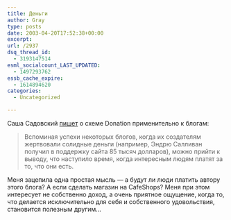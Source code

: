 ```yaml
---
title: Деньги
author: Gray
type: posts
date: 2003-04-20T17:52:38+00:00
excerpt:
url: /2937
dsq_thread_id:
  - 3193147514
esml_socialcount_LAST_UPDATED:
  - 1497293762
essb_cache_expire:
  - 1614894620
categories:
  - Uncategorized

---
```








Саша Садовский <a href="http://www.livejournal.com/users/sadovsky/27633.html" target="_blank">пишет</a> о схеме Donation применительно к блогам:

> Вспоминая успехи некоторых блогов, когда их создателям жертвовали солидные деньги (например, Эндрю Салливан получил в поддержку сайта 85 тысяч долларов), можно прийти к выводу, что наступило время, когда интересным людям платят за то, что они есть.

Меня зацепила одна простая мысль &#8212; а будут ли люди платить автору этого блога? А если сделать магазин на CafeShops? Меня при этом интересует не собственно доход, а очень приятное ощущение, когда то, что делается исключительно для себя и собственного удовольствия, становится полезным другим&#8230;